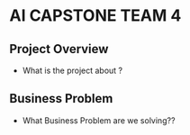 # AI CAPSTONE TEAM 4

## Project Overview

- What is the project about ?

## Business Problem

- What Business Problem are we solving??
